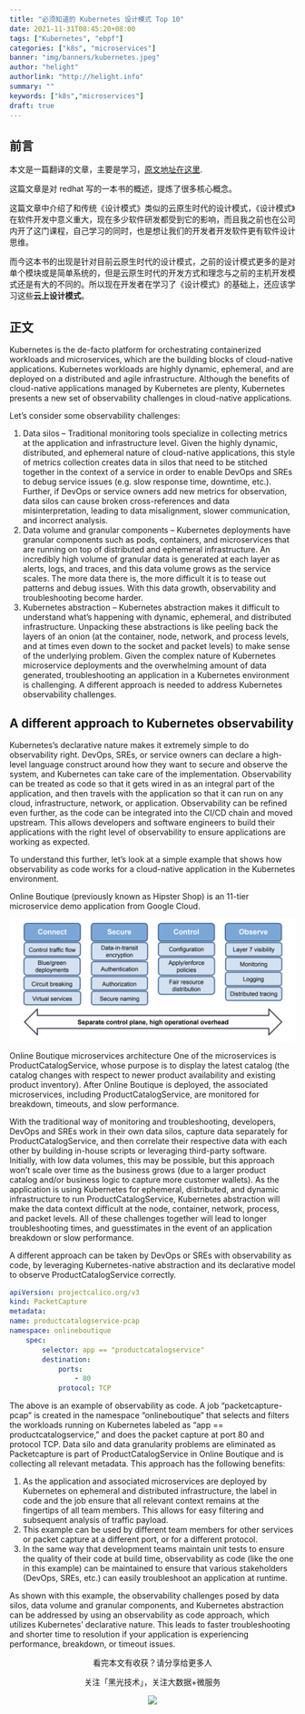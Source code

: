 ```yaml
---
title: "必须知道的 Kubernetes 设计模式 Top 10"
date: 2021-11-31T08:45:20+08:00
tags: ["Kubernetes", "ebpf"]
categories: ["k8s", "microservices"]
banner: "img/banners/kubernetes.jpeg"
author: "helight"
authorlink: "http://helight.info"
summary: ""
keywords: ["k8s","microservices"]
draft: true
---
```


## 前言
本文是一篇翻译的文章，主要是学习，[原文地址在这里](https://developers.redhat.com/blog/2020/05/11/top-10-must-know-kubernetes-design-patterns).

这篇文章是对 redhat 写的一本书的概述，提炼了很多核心概念。

这篇文章中介绍了和传统《设计模式》类似的云原生时代的设计模式，《设计模式》在软件开发中意义重大，现在多少软件研发都受到它的影响，而且我之前也在公司内开了这门课程，自己学习的同时，也是想让我们的开发者开发软件更有软件设计思维。

而今这本书的出现是针对目前云原生时代的设计模式，之前的设计模式更多的是对单个模块或是简单系统的，但是云原生时代的开发方式和理念与之前的主机开发模式还是有大的不同的。所以现在开发者在学习了《设计模式》的基础上，还应该学习这些**云上设计模式**。

## 正文
Kubernetes is the de-facto platform for orchestrating containerized workloads and microservices, which are the building blocks of cloud-native applications. Kubernetes workloads are highly dynamic, ephemeral, and are deployed on a distributed and agile infrastructure. Although the benefits of cloud-native applications managed by Kubernetes are plenty, Kubernetes presents a new set of observability challenges in cloud-native applications.

Let’s consider some observability challenges:

1. Data silos – Traditional monitoring tools specialize in collecting metrics at the application and infrastructure level. Given the highly dynamic, distributed, and ephemeral nature of cloud-native applications, this style of metrics collection creates data in silos that need to be stitched together in the context of a service in order to enable DevOps and SREs to debug service issues (e.g. slow response time, downtime, etc.). Further, if DevOps or service owners add new metrics for observation, data silos can cause broken cross-references and data misinterpretation, leading to data misalignment, slower communication, and incorrect analysis.
1. Data volume and granular components – Kubernetes deployments have granular components such as pods, containers, and microservices that are running on top of distributed and ephemeral infrastructure. An incredibly high volume of granular data is generated at each layer as alerts, logs, and traces, and this data volume grows as the service scales. The more data there is, the more difficult it is to tease out patterns and debug issues. With this data growth, observability and troubleshooting become harder.
1. Kubernetes abstraction – Kubernetes abstraction makes it difficult to understand what’s happening with dynamic, ephemeral, and distributed infrastructure. Unpacking these abstractions is like peeling back the layers of an onion (at the container, node, network, and process levels, and at times even down to the socket and packet levels) to make sense of the underlying problem.
Given the complex nature of Kubernetes microservice deployments and the overwhelming amount of data generated, troubleshooting an application in a Kubernetes environment is challenging. A different approach is needed to address Kubernetes observability challenges.

## A different approach to Kubernetes observability
Kubernetes’s declarative nature makes it extremely simple to do observability right. DevOps, SREs, or service owners can declare a high-level language construct around how they want to secure and observe the system, and Kubernetes can take care of the implementation. Observability can be treated as code so that it gets wired in as an integral part of the application, and then travels with the application so that it can run on any cloud, infrastructure, network, or application. Observability can be refined even further, as the code can be integrated into the CI/CD chain and moved upstream. This allows developers and software engineers to build their applications with the right level of observability to ensure applications are working as expected.

To understand this further, let’s look at a simple example that shows how observability as code works for a cloud-native application in the Kubernetes environment.

Online Boutique (previously known as Hipster Shop) is an 11-tier microservice demo application from Google Cloud.

![](imgs/service-mesh-pillars.png)

Online Boutique microservices architecture
One of the microservices is ProductCatalogService, whose purpose is to display the latest catalog (the catalog changes with respect to newer product availability and existing product inventory). After Online Boutique is deployed, the associated microservices, including ProductCatalogService, are monitored for breakdown, timeouts, and slow performance.

With the traditional way of monitoring and troubleshooting, developers, DevOps and SREs work in their own data silos, capture data separately for ProductCatalogService, and then correlate their respective data with each other by building in-house scripts or leveraging third-party software. Initially, with low data volumes, this may be possible, but this approach won’t scale over time as the business grows (due to a larger product catalog and/or business logic to capture more customer wallets). As the application is using Kubernetes for ephemeral, distributed, and dynamic infrastructure to run ProductCatalogService, Kubernetes abstraction will make the data context difficult at the node, container, network, process, and packet levels. All of these challenges together will lead to longer troubleshooting times, and guesstimates in the event of an application breakdown or slow performance.

A different approach can be taken by DevOps or SREs with observability as code, by leveraging Kubernetes-native abstraction and its declarative model to observe ProductCatalogService correctly.
```yaml
apiVersion: projectcalico.org/v3
kind: PacketCapture
metadata:
name: productcatalogservice-pcap
namespace: onlineboutique
    spec:
        selector: app == "productcatalogservice"
        destination:
            ports:
                - 80
            protocol: TCP
```
The above is an example of observability as code. A job “packetcapture-pcap” is created in the namespace “onlineboutique” that selects and filters the workloads running on Kubernetes labeled as “app == productcatalogservice,” and does the packet capture at port 80 and protocol TCP. Data silo and data granularity problems are eliminated as Packetcapture is part of ProductCatalogService in Online Boutique and is collecting all relevant metadata. This approach has the following benefits:

1. As the application and associated microservices are deployed by Kubernetes on ephemeral and distributed infrastructure, the label in code and the job ensure that all relevant context remains at the fingertips of all team members. This allows for easy filtering and subsequent analysis of traffic payload.
1. This example can be used by different team members for other services or packet capture at a different port, or for a different protocol.
1. In the same way that development teams maintain unit tests to ensure the quality of their code at build time, observability as code (like the one in this example) can be maintained to ensure that various stakeholders (DevOps, SREs, etc.) can easily troubleshoot an application at runtime.

As shown with this example, the observability challenges posed by data silos, data volume and granular components, and Kubernetes abstraction can be addressed by using an observability as code approach, which utilizes Kubernetes’ declarative nature. This leads to faster troubleshooting and shorter time to resolution if your application is experiencing performance, breakdown, or timeout issues.

<center>
看完本文有收获？请分享给更多人

关注「黑光技术」，关注大数据+微服务

![](/img/qrcode_helight_tech.jpg)
</center>